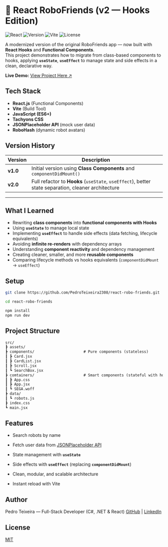 
# 🤖 React RoboFriends (v2 — Hooks Edition)

![React](https://img.shields.io/badge/React-Hooks-blue?logo=react)
![Version](https://img.shields.io/badge/version-2.0-green)
![Vite](https://img.shields.io/badge/Built%20with-Vite-orange?logo=vite)
![License](https://img.shields.io/badge/License-MIT-lightgrey)


A modernized version of the original RoboFriends app — now built with **React Hooks** and **Functional Components**.  
This project demonstrates how to migrate from class-based components to hooks, applying **`useState`**, **`useEffect`** to manage state and side effects in a clean, declarative way.


**Live Demo:** [View Project Here ↗](https://pedroteixeira2308.github.io/react-robo-friends/)

## Tech Stack

- **React.js** (Functional Components)
- **Vite** (Build Tool)
- **JavaScript (ES6+)**
- **Tachyons CSS**
- **JSONPlaceholder API** (mock user data)
- **RoboHash** (dynamic robot avatars)


## Version History

| Version | Description |
|----------|--------------|
| **v1.0** | Initial version using **Class Components** and `componentDidMount()` |
| **v2.0** | Full refactor to **Hooks** (`useState`, `useEffect`), better state separation, cleaner architecture |

---

## What I Learned

- Rewriting **class components** into **functional components with Hooks**
- Using **`useState`** to manage local state
- Implementing **`useEffect`** to handle side effects (data fetching, lifecycle equivalents)
- Avoiding **infinite re-renders** with dependency arrays
- Understanding **component reactivity** and dependency management
- Creating cleaner, smaller, and more **reusable components**
- Comparing lifecycle methods vs hooks equivalents (`componentDidMount` → `useEffect`)


## Setup

```bash
git clone https://github.com/PedroTeixeira2308/react-robo-friends.git

cd react-robo-friends

npm install
npm run dev
```
## Project Structure
```markdown
src/
┣ assets/
┣ components/                      # Pure components (stateless)
┃ ┣ Card.jsx
┃ ┣ CardList.jsx
┃ ┣ Scroll.jsx
┃ ┗ SearchBox.jsx
┣ comtainers/                      # Smart components (stateful with hooks)
┃ ┣ App.css
┃ ┣ App.jsx
┃ ┗ SEGA.woff
┣ data/
┃ ┗ robots.js
┣ index.css
┗ main.jsx
```

## Features

- Search robots by name

- Fetch user data from [JSONPlaceholder API](https://jsonplaceholder.typicode.com/users)

- State management with **`useState`**

- Side effects with **`useEffect`** (replacing **`componentDidMount`**)

- Clean, modular, and scalable architecture

- Instant reload with Vite


## Author

Pedro Teixeira — Full-Stack Developer (C#, .NET & React)
[GitHub](https://github.com/PedroTeixeira2308) | [LinkedIn](https://www.linkedin.com/in/pedro-teixeira-967615347
)


## License

[MIT](https://choosealicense.com/licenses/mit/)


